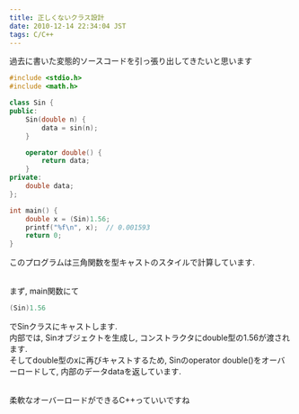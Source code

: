 ```yaml
---
title: 正しくないクラス設計
date: 2010-12-14 22:34:04 JST
tags: C/C++
---
```


過去に書いた変態的ソースコードを引っ張り出してきたいと思います

```cpp
#include <stdio.h>
#include <math.h>

class Sin {
public:
    Sin(double n) {
        data = sin(n);
    }

    operator double() {
        return data;
    }
private:
    double data;
};

int main() {
    double x = (Sin)1.56;
    printf("%f\n", x);  // 0.001593
    return 0;
}
```

このプログラムは三角関数を型キャストのスタイルで計算しています.

<br />まず, main関数にて

```cpp
(Sin)1.56
```

でSinクラスにキャストします.<br />
内部では, Sinオブジェクトを生成し, コンストラクタにdouble型の1.56が渡されます.<br />
そしてdouble型のxに再びキャストするため, Sinのoperator double()をオーバーロードして, 内部のデータdataを返しています.

<br />柔軟なオーバーロードができるC++っていいですね


